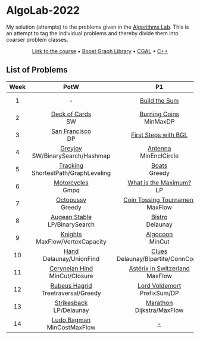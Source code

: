 # AlgoLab-2022
My solution (attempts) to the problems given in the [Algorithms Lab](https://moodle-app2.let.ethz.ch/course/view.php?id=18028).
This is an attempt to tag the individual problems and thereby divide them into coarser problem classes.

<div align="center">

[Link to the course](https://cadmo.ethz.ch/education/lectures/HS22/algolab/index.html) • [Boost Graph Library](https://www.boost.org/doc/libs/1_78_0/libs/graph/doc/index.html) • [CGAL](https://www.cgal.org/) • [C++](https://en.cppreference.com/w/)

</div>

## List of Problems
| Week | PotW | P1 | P2 | P3 | P4 |
| :---: | :---: | :---: | :---: | :---: | :---: |
| 1 | - | [Build the Sum](https://gitlab.ethz.ch/jherter/algolab-2022/-/tree/main/code/Week%2001/Build%20the%20Sum) | [Dominoes](https://gitlab.ethz.ch/jherter/algolab-2022/-/tree/main/code/Week%2001/Dominoes) <br /> | [Even Pairs](https://gitlab.ethz.ch/jherter/algolab-2022/-/tree/main/code/Week%2001/Even%20Pairs) <br /> PS | [Even Matrices](https://gitlab.ethz.ch/jherter/algolab-2022/-/tree/main/code/Week%2001/Even%20Matrices) <br /> PS, DR|
| 2 | [Deck of Cards](https://gitlab.ethz.ch/jherter/algolab-2022/-/tree/main/code/Week%2002/Deck%20of%20Cards) <br /> SW| [Burning Coins](https://gitlab.ethz.ch/jherter/algolab-2022/-/tree/main/code/Week%2002/Burning%20Coins%20from%20Two%20Sides) <br /> MinMaxDP| [Beach Bars](https://gitlab.ethz.ch/jherter/algolab-2022/-/tree/main/code/Week%2002/Beach%20Bars) <br /> SW| [Search Snippets](https://gitlab.ethz.ch/jherter/algolab-2022/-/tree/main/code/Week%2002/Search%20Snippets) <br /> SW| [The Great Game](https://gitlab.ethz.ch/jherter/algolab-2022/-/tree/main/code/Week%2002/The%20Great%20Game) <br /> MinMaxDP |
| 3 | [San Francisco](https://gitlab.ethz.ch/jherter/algolab-2022/-/blob/main/code/Week%2003/San%20Francisco) <br /> DP| [First Steps with BGL](https://gitlab.ethz.ch/jherter/algolab-2022/-/tree/main/code/Week%2003/First%20Steps%20With%20BGL) <br /> | [Ant Challenge](https://gitlab.ethz.ch/jherter/algolab-2022/-/tree/main/code/Week%2003/Ant%20Challenge) <br /> MST/ShortestPath| [Buddy Selection](https://gitlab.ethz.ch/jherter/algolab-2022/-/tree/main/code/Week%2003/Buddy%20Selection) <br /> MaxMatching | [Important Bridges](https://gitlab.ethz.ch/jherter/algolab-2022/-/tree/main/code/Week%2003/Important%20Bridges) <br /> BiconnComp|
| 4 | [Greyjoy](https://gitlab.ethz.ch/jherter/algolab-2022/-/tree/main/code/Week%2004/Greyjoy) <br /> SW/BinarySearch/Hashmap| [Antenna](https://gitlab.ethz.ch/jherter/algolab-2022/-/tree/main/code/Week%2004/Antenna) <br /> MinEnclCircle| [Hit](https://gitlab.ethz.ch/jherter/algolab-2022/-/tree/main/code/Week%2004/Hit) <br /> RaySegIntersect| [Hiking Maps](https://gitlab.ethz.ch/jherter/algolab-2022/-/tree/main/code/Week%2004/Hiking%20Maps) <br /> SW| [First Hit](https://gitlab.ethz.ch/jherter/algolab-2022/-/tree/main/code/Week%2004/First%20Hit) <br /> RaySeg/RandomShuffle|
| 5 | [Tracking](https://gitlab.ethz.ch/jherter/algolab-2022/-/tree/main/code/Week%2005/Tracking) <br /> ShortestPath/GraphLeveling| [Boats](https://gitlab.ethz.ch/jherter/algolab-2022/-/tree/main/code/Week%2005/Boats) <br /> Greedy | [Moving Books](https://gitlab.ethz.ch/jherter/algolab-2022/-/tree/main/code/Week%2005/Moving%20Books) <br /> Greedy/BinarySearch| [Severus Snape](https://gitlab.ethz.ch/jherter/algolab-2022/-/tree/main/code/Week%2005/Severus%20Snape) <br /> Greedy/DP| [Asterix the Gaul](https://gitlab.ethz.ch/jherter/algolab-2022/-/tree/main/code/Week%2005/Asterix%20the%20Gaul) <br /> SubsetSum/BinarySearch/Split&List|
| 6 | [Motorcycles](https://gitlab.ethz.ch/jherter/algolab-2022/-/tree/main/code/Week%2006/Motorcycles) <br /> Gmpq| [What is the Maximum?](https://gitlab.ethz.ch/jherter/algolab-2022/-/tree/main/code/Week%2006/What%20is%20the%20Maximum) <br /> LP | [Diet](https://gitlab.ethz.ch/jherter/algolab-2022/-/tree/main/code/Week%2006/Diet) <br /> LP | [Inball](https://gitlab.ethz.ch/jherter/algolab-2022/-/tree/main/code/Week%2006/Inball) <br /> Geometry/LP | [Suez](https://gitlab.ethz.ch/jherter/algolab-2022/-/tree/main/code/Week%2006/Suez) <br /> LP |
| 7 | [Octopussy](https://gitlab.ethz.ch/jherter/algolab-2022/-/tree/main/code/Week%2007/Octopussy) <br /> Greedy | [Coin Tossing Tournament](https://gitlab.ethz.ch/jherter/algolab-2022/-/tree/main/code/Week%2007/Coin%20Tossing%20Tournament) <br /> MaxFlow| [Shopping Trip](https://gitlab.ethz.ch/jherter/algolab-2022/-/tree/main/code/Week%2007/Shopping%20Trip) <br /> EDP/MaxFlow| [London](https://gitlab.ethz.ch/jherter/algolab-2022/-/tree/main/code/Week%2007/London) <br /> Circulation/MaxFlow| [Tiles](https://gitlab.ethz.ch/jherter/algolab-2022/-/tree/main/code/Week%2007/Tiles) <br /> MaxMatching |
| 8 | [Augean Stable](https://gitlab.ethz.ch/jherter/algolab-2022/-/tree/main/code/Week%2008/Augean%20Stable) <br /> LP/BinarySearch| [Bistro](https://gitlab.ethz.ch/jherter/algolab-2022/-/tree/main/code/Week%2008/Bistro) <br /> Delaunay| [Light the Stage](https://gitlab.ethz.ch/jherter/algolab-2022/-/tree/main/code/Week%2008/Light%20the%20Stage) <br /> Delaunay/BinarySearch | [H1N1](https://gitlab.ethz.ch/jherter/algolab-2022/-/tree/main/code/Week%2008/H1N1) <br /> Voronoi/PQueue| [Germs](https://gitlab.ethz.ch/jherter/algolab-2022/-/tree/main/code/Week%2008/Germs) <br /> Delaunay/Circulator|
| 9 | [Knights](https://gitlab.ethz.ch/jherter/algolab-2022/-/tree/main/code/Week%2009/Knights) <br /> MaxFlow/VertexCapacity | [Algocoon](https://gitlab.ethz.ch/jherter/algolab-2022/-/tree/main/code/Week%2009/Algocoon) <br /> MinCut | [Placing Knights](https://gitlab.ethz.ch/jherter/algolab-2022/-/tree/main/code/Week%2009/Placing%20Knights) <br /> MinCostMaxFlow/MaxIS| [Real Estate Market](https://gitlab.ethz.ch/jherter/algolab-2022/-/tree/main/code/Week%2009/Real%20Estate%20Market) <br /> MinCostMaxFlow| [Casino Royale](https://gitlab.ethz.ch/jherter/algolab-2022/-/tree/main/code/Week%2009/Casino%20Royale) <br /> MinCostMaxFlow|
| 10 | [Hand](https://gitlab.ethz.ch/jherter/algolab-2022/-/tree/main/code/Week%2010/Hand) <br /> Delaunay/UnionFind | [Clues](https://gitlab.ethz.ch/jherter/algolab-2022/-/tree/main/code/Week%2010/Clues) <br /> Delaunay/Bipartite/ConnComp| [DHL](https://gitlab.ethz.ch/jherter/algolab-2022/-/tree/main/code/Week%2010/DHL) <br /> PrefixSum/DP| [New York](https://gitlab.ethz.ch/jherter/algolab-2022/-/tree/main/code/Week%2010/New%20York) <br /> Treetraversal/DFS| [Fleetrace](https://gitlab.ethz.ch/jherter/algolab-2022/-/tree/main/code/Week%2010/Fleetrace) <br /> MinCostMaxFlow |
| 11 | [Ceryneian Hind](https://gitlab.ethz.ch/jherter/algolab-2022/-/tree/main/code/Week%2011/Ceryneian%20Hind) <br /> MinCut/Closure| [Astérix in Switzerland](https://gitlab.ethz.ch/jherter/algolab-2022/-/tree/main/code/Week%2011/Asterix%20In%20Switzerland) <br /> MaxFlow | []() <br /> | [Sith](https://gitlab.ethz.ch/jherter/algolab-2022/-/tree/main/code/Week%2011/Sith) <br /> ConnComp/Delaunay/BinarySearch | [Worldcup](https://gitlab.ethz.ch/jherter/algolab-2022/-/tree/main/code/Week%2011/Worldcup) <br /> LP/Delaunay|
| 12 | [Rubeus Hagrid](https://gitlab.ethz.ch/jherter/algolab-2022/-/tree/main/code/Week%2012/Rubeus%20Hagrid) <br /> Treetraversal/Greedy| [Lord Voldemort](https://gitlab.ethz.ch/jherter/algolab-2022/-/tree/main/code/Week%2012/Lord%20Voldemort) <br /> PrefixSum/DP| [On Her Majesty's Secret Service](https://gitlab.ethz.ch/jherter/algolab-2022/-/tree/main/code/Week%2012/On%20Her%20Majesty's%20Secret%20Service) <br /> Dijkstra/MaxMatching/BinarySearch| [Car Sharing](https://gitlab.ethz.ch/jherter/algolab-2022/-/tree/main/code/Week%2012/Car%20Sharing) <br /> MinCostMaxFlow/CoordCompr| [Nemean Lion](https://gitlab.ethz.ch/jherter/algolab-2022/-/tree/main/code/Week%2012/Nemean%20Lion) <br /> Delaunay|
| 13 | [Strikesback](https://gitlab.ethz.ch/jherter/algolab-2022/-/tree/main/code/Week%2013/Strikesback) <br /> LP/Delaunay | [Marathon](https://gitlab.ethz.ch/jherter/algolab-2022/-/tree/main/code/Week%2013/Marathon) <br /> Dijkstra/MaxFlow| [Asterix and the Chariot Race](https://gitlab.ethz.ch/jherter/algolab-2022/-/tree/main/code/Week%2013/Asterix%20and%20the%20Chariot%20Race) <br /> Tree/DFS | [Evolution](https://gitlab.ethz.ch/jherter/algolab-2022/-/tree/main/code/Week%2013/Evolution) <br /> Tree/DFS | [Idéfix](https://gitlab.ethz.ch/jherter/algolab-2022/-/tree/main/code/Week%2013/Id%C3%A9fix) <br /> Delaunay/UnionFind/BinarySearch|
| 14 | [Ludo Bagman](https://gitlab.ethz.ch/jherter/algolab-2022/-/tree/main/code/Week%2014) <br />MinCostMaxFlow | [-]() <br /> | [-]() <br /> | [-]() <br /> | [-]() <br /> |
